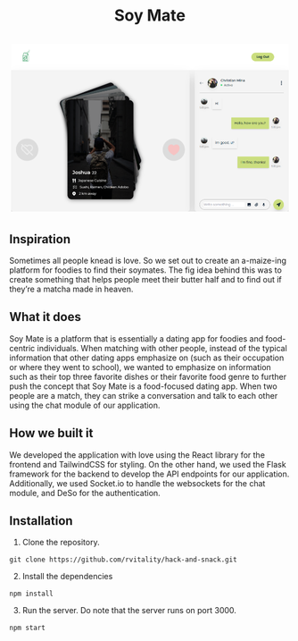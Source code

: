 
<h1 align="center">
    Soy Mate
    <br><br>
    <img alt="Time Chaser screenshot" height="300" src="https://github.com/rvitality/hack-and-snack/blob/b2b25fa1ddd33f79ae4449ba2101be0d02d5c685/soymate.png">
</h1>



## Inspiration
Sometimes all people knead is love.  So we set out to create an a-maize-ing platform for foodies to find their soymates. The fig idea behind this was to create something that helps people meet their butter half and to find out if they’re a matcha made in heaven.

## What it does
Soy Mate is a platform that is essentially a dating app for foodies and food-centric individuals.
When matching with other people, instead of the typical information that other dating apps emphasize on (such as their occupation or where they went to school), we wanted to emphasize on information such as their top three favorite dishes or their favorite food genre to further push the concept that Soy Mate is a food-focused dating app. When two people are a match, they can strike a conversation and talk to each other using the chat module of our application.


## How we built it
We developed the application with love using the React library for the frontend and TailwindCSS for styling. On the other hand, we used the Flask framework for the backend to develop the API endpoints for our application. Additionally, we used Socket.io to handle the websockets for the chat module, and DeSo for the authentication.


## Installation

1. Clone the repository.

```
git clone https://github.com/rvitality/hack-and-snack.git
```

2. Install the dependencies

```
npm install
```

3. Run the server. Do note that the server runs on port 3000.

```
npm start
```
